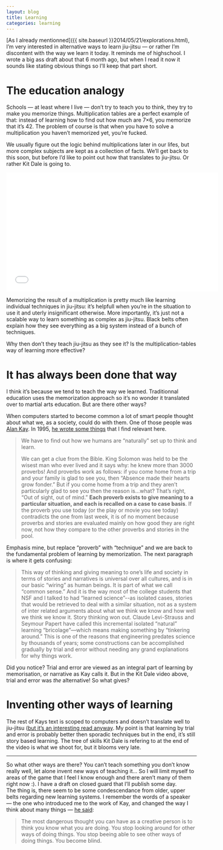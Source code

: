 ```yaml
---
layout: blog
title: Learning
categories: learning
---
```

[As I already mentionned]({{ site.baseurl }}2014/05/21/explorations.html), I’m very interested in alternative ways to learn jiu-jitsu — or rather I’m discontent with the way we learn it today. It reminds me of highschool. I wrote a big ass draft about that 6 month ago, but when I read it now it sounds like stating obvious things so I’ll keep that part short.

# The education analogy

Schools — at least where I live — don’t try to teach you to think, they try to make you memorize things. Multiplication tables are a perfect example of that: instead of learning how to find out how much are 7×6, you memorize that it’s 42. The problem of course is that when you have to solve a multiplication you haven’t memorized yet, you’re fucked.

We usually figure out the logic behind multiplications later in our lifes, but more complex subjects are kept as a collection of facts. We’ll get back to this soon, but before I’d like to point out how that translates to jiu-jitsu. Or rather Kit Dale is going to.

<p><iframe width="560" height="315" src="//www.youtube.com/embed/zas8pgG_2F4" frameborder="0" allowfullscreen></iframe></p>

Memorizing the result of a multiplication is pretty much like learning individual techniques in jiu-jitsu: it’s helpfull when you’re in the situation to use it and uterly insignificant otherwise. More importantly, it’s just not a scalable way to learn something as complex as jiu-jitsu. Black belts often explain how they see everything as a big system instead of a bunch of techniques.

Why then don’t they teach jiu-jitsu as they see it? Is the multiplication-tables way of learning more effective?

# It has always been done that way

I think it’s because we tend to teach the way we learned. Traditionnal education uses the memorization approach so it’s no wonder it translated over to martial arts education. But are there other ways?

When computers started to become common a lot of smart people thought about what we, as a society, could do with them. One of those people was [Alan Kay](http://en.wikipedia.org/wiki/Alan_Kay). In 1995, [he wrote some things](http://worrydream.com/refs/Kay%20-%20Powerful%20Ideas%20Need%20Love%20Too.html) that I find relevant here.

> We have to find out how we humans are “naturally” set up to think and learn.
>
> We can get a clue from the Bible. King Solomon was held to be the wisest man who ever lived and it says why: he knew more than 3000 proverbs! And proverbs work as follows: if you come home from a trip and your family is glad to see you, then “Absence made their hearts grow fonder.” But if you come home from a trip and they aren’t particularly glad to see you then the reason is…what? That’s right, “Out of sight, out of mind.” **Each proverb exists to give meaning to a particular situation, and each is recalled on a case to case basis**. If the proverb you use today (or the play or movie you see today) contradicts the one from last week, it is of no moment because proverbs and stories are evaluated mainly on how good they are right now, not how they compare to the other proverbs and stories in the pool.

Emphasis mine, but replace “proverb” with “technique” and we are back to the fundamental problem of learning by memorization. The next paragraph is where it gets confusing:

> This way of thinking and giving meaning to one’s life and society in terms of stories and narratives is universal over all cultures, and is in our basic “wiring” as human beings. It is part of what we call “common sense.” And it is the way most of the college students that NSF and I talked to had “learned science”--as isolated cases, stories that would be retrieved to deal with a similar situation, not as a system of inter related arguments about what we think we know and how well we think we know it. Story thinking won out. Claude Levi-Strauss and Seymour Papert have called this incremental isolated “natural” learning “bricolage”—which means making something by “tinkering around.” This is one of the reasons that engineering predates science by thousands of years; some constructions can be accomplished gradually by trial and error without needing any grand explanations for why things work.

Did you notice? Trial and error are viewed as an integral part of learning by memorisation, or narrative as Kay calls it. But in the Kit Dale video above, trial and error was *the* alternative! So what gives?

# Inventing other ways of learning

The rest of Kays text is scoped to computers and doesn’t translate well to jiu-jitsu ([but it’s an interesting read anyway]((http://worrydream.com/refs/Kay%20-%20Powerful%20Ideas%20Need%20Love%20Too.html)). My point is that learning by trial and error is probably better then sporadic techniques but in the end, it’s still story based learning. The tree of skills Kit Dale is refering to at the end of the video is what we shoot for, but it blooms very late.

***

So what other ways are there? You can’t teach something you don’t know really well, let alone invent new ways of teaching it… So I will limit myself to areas of the game that I feel I know enough and there aren’t many of them right now :). I have a draft on closed guard that I’ll publish some day.  
The thing is, there seem to be some condescendance from older, upper belts regarding new learning systems. I remember the words of a speaker — the one who introduced me to the work of Kay, and changed the way I think about many things — [he said](http://vimeo.com/71278954):

> The most dangerous thought you can have as a creative person is to think you know what you are doing. You stop looking around for other ways of doing things. You stop beeing able to see other ways of doing things. You become blind.